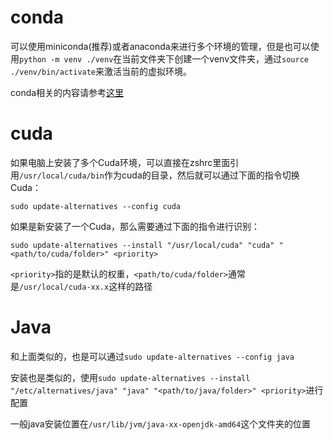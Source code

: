 # conda

可以使用miniconda(推荐)或者anaconda来进行多个环境的管理，但是也可以使用`python -m venv ./venv`在当前文件夹下创建一个venv文件夹，通过`source ./venv/bin/activate`来激活当前的虚拟环境。

conda相关的内容请参考[这里](../../python/miniconda/init.md)

# cuda

如果电脑上安装了多个Cuda环境，可以直接在zshrc里面引用`/usr/local/cuda/bin`作为cuda的目录，然后就可以通过下面的指令切换Cuda：

```shell
sudo update-alternatives --config cuda
```

如果是新安装了一个Cuda，那么需要通过下面的指令进行识别：

```shell
sudo update-alternatives --install "/usr/local/cuda" "cuda" "<path/to/cuda/folder>" <priority>
```

`<priority>`指的是默认的权重，`<path/to/cuda/folder>`通常是`/usr/local/cuda-xx.x`这样的路径

# Java

和上面类似的，也是可以通过`sudo update-alternatives --config java`

安装也是类似的，使用`sudo update-alternatives --install "/etc/alternatives/java" "java" "<path/to/java/folder>" <priority>`进行配置

一般java安装位置在`/usr/lib/jvm/java-xx-openjdk-amd64`这个文件夹的位置
